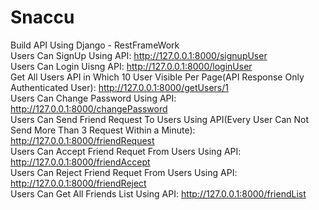 # Snaccu
Build API Using Django - RestFrameWork<br>
Users Can SignUp Using API: http://127.0.0.1:8000/signupUser<br>
Users Can Login Uisng API: http://127.0.0.1:8000/loginUser<br>
Get All Users API in Which 10 User Visible Per Page(API Response Only Authenticated User): http://127.0.0.1:8000/getUsers/1<br>
Users Can Change Password Using API: http://127.0.0.1:8000/changePassword<br>
Users Can Send Friend Request To Users Using API(Every User Can Not Send More Than 3 Request Within a Minute): http://127.0.0.1:8000/friendRequest<br>
Users Can Accept Friend Requet From Users Using API: http://127.0.0.1:8000/friendAccept<br>
Users Can Reject Friend Requet From Users Using API: http://127.0.0.1:8000/friendReject<br>
Users Can Get All Friends List Using API: http://127.0.0.1:8000/friendList<br>
